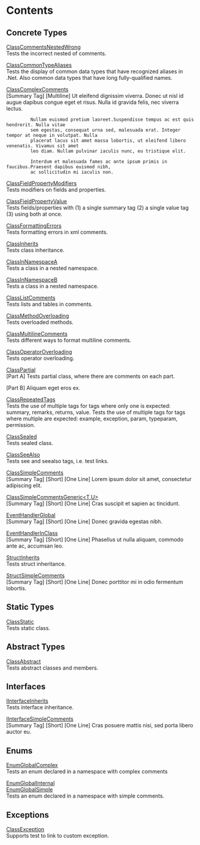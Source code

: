 # Contents

## Concrete Types

[ClassCommentsNestedWrong](ClassCommentsNestedWrong.md)  
Tests the incorrect nested of comments.

[ClassCommonTypeAliases](ClassCommonTypeAliases.md)  
Tests the display of common data types that have recognized aliases in .Net.
            Also common data types that have long fully-qualified names.

[ClassComplexComments](ClassComplexComments.md)  
[Summary Tag] [Multiline] Ut eleifend dignissim viverra. Donec ut nisl id augue dapibus 
             congue eget et risus. Nulla id gravida felis, nec viverra lectus. 
             
             Nullam euismod pretium laoreet.Suspendisse tempus ac est quis hendrerit. Nulla vitae 
             sem egestas, consequat urna sed, malesuada erat. Integer tempor at neque in volutpat. Nulla 
             placerat lacus sit amet massa lobortis, ut eleifend libero venenatis. Vivamus sit amet 
             leo diam. Nullam pulvinar iaculis nunc, eu tristique elit. 
             
             Interdum et malesuada fames ac ante ipsum primis in faucibus.Praesent dapibus euismod nibh, 
             ac sollicitudin mi iaculis non.

[ClassFieldPropertyModifiers](ClassFieldPropertyModifiers.md)  
Tests modifiers on fields and properties.

[ClassFieldPropertyValue](ClassFieldPropertyValue.md)  
Tests fields/properties with (1) a single summary tag (2) a single value tag (3) using both at once.

[ClassFormattingErrors](ClassFormattingErrors.md)  
Tests formatting errors in xml comments.

[ClassInherits](ClassInherits.md)  
Tests class inheritance.

[ClassInNamespaceA](ClassInNamespaceA.md)  
Tests a class in a nested namespace.

[ClassInNamespaceB](ClassInNamespaceB.md)  
Tests a class in a nested namespace.

[ClassListComments](ClassListComments.md)  
Tests lists and tables in comments.

[ClassMethodOverloading](ClassMethodOverloading.md)  
Tests overloaded methods.

[ClassMultilineComments](ClassMultilineComments.md)  
Tests different ways to format multiline comments.

[ClassOperatorOverloading](ClassOperatorOverloading.md)  
Tests operator overloading.

[ClassPartial](ClassPartial.md)  
[Part A] Tests partial class, where there are comments on each part.

[Part B] Aliquam eget eros ex.

[ClassRepeatedTags](ClassRepeatedTags.md)  
Tests the use of multiple tags for tags where only one is expected: summary, remarks, returns, value.
            Tests the use of multiple tags for tags where multiple are expected: example, exception, param, typeparam, permission.

[ClassSealed](ClassSealed.md)  
Tests sealed class.

[ClassSeeAlso](ClassSeeAlso.md)  
Tests see and seealso tags, i.e. test links.

[ClassSimpleComments](ClassSimpleComments.md)  
[Summary Tag] [Short] [One Line] Lorem ipsum dolor sit amet, consectetur adipiscing elit.

[ClassSimpleCommentsGeneric<T,U>](ClassSimpleCommentsGeneric<T,U>.md)  
[Summary Tag] [Short] [One Line] Cras suscipit et sapien ac tincidunt.

[EventHandlerGlobal](EventHandlerGlobal.md)  
[Summary Tag] [Short] [One Line] Donec gravida egestas nibh.

[EventHandlerInClass](EventHandlerInClass.md)  
[Summary Tag] [Short] [One Line] Phasellus ut nulla aliquam, commodo ante ac, accumsan leo.

[StructInherits](StructInherits.md)  
Tests struct inheritance.

[StructSimpleComments](StructSimpleComments.md)  
[Summary Tag] [Short] [One Line] Donec porttitor mi in odio fermentum lobortis.

## Static Types

[ClassStatic](ClassStatic.md)  
Tests static class.

## Abstract Types

[ClassAbstract](ClassAbstract.md)  
Tests abstract classes and members.

## Interfaces

[IInterfaceInherits](IInterfaceInherits.md)  
Tests interface inheritance.

[IInterfaceSimpleComments](IInterfaceSimpleComments.md)  
[Summary Tag] [Short] [One Line] Cras posuere mattis nisi, sed porta libero auctor eu.

## Enums

[EnumGlobalComplex](EnumGlobalComplex.md)  
Tests an enum declared in a namespace with complex comments

[EnumGlobalInternal](EnumGlobalInternal.md)  
[EnumGlobalSimple](EnumGlobalSimple.md)  
Tests an enum declared in a namespace with simple comments.

## Exceptions

[ClassException](ClassException.md)  
Supports test to link to custom exception.

